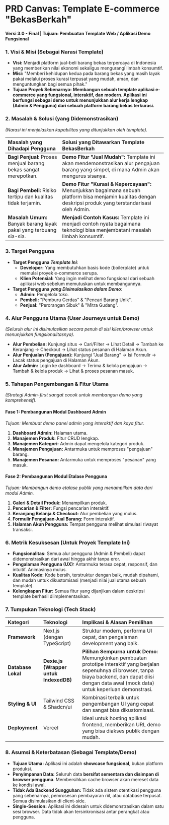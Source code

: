 # **PRD Canvas: Template E-commerce "BekasBerkah"**

**Versi 3.0 \- Final | Tujuan: Pembuatan Template Web / Aplikasi Demo Fungsional**

### **1\. Visi & Misi (Sebagai Narasi Template)**

* **Visi:** Menjadi platform jual-beli barang bekas terpercaya di Indonesia yang memberikan nilai ekonomi sekaligus mengurangi limbah konsumtif.  
* **Misi:** "Memberi kehidupan kedua pada barang bekas yang masih layak pakai melalui proses kurasi terpusat yang mudah, aman, dan menguntungkan bagi semua pihak."  
* **Tujuan Proyek Sebenarnya:** **Membangun sebuah template aplikasi e-commerce yang fungsional, interaktif, dan modern. Aplikasi ini berfungsi sebagai demo untuk menunjukkan alur kerja lengkap (Admin & Pengguna) dari sebuah platform barang bekas terkurasi.**

### **2\. Masalah & Solusi (yang Didemonstrasikan)**

*(Narasi ini menjelaskan kapabilitas yang ditunjukkan oleh template).*

| Masalah yang Dihadapi Pengguna | Solusi yang Ditawarkan Template BekasBerkah |
| :---- | :---- |
| **Bagi Penjual:** Proses menjual barang bekas sangat merepotkan. | **Demo Fitur "Jual Mudah":** Template ini akan mendemonstrasikan alur pengajuan barang yang simpel, di mana Admin akan mengurus sisanya. |
| **Bagi Pembeli:** Risiko tertipu dan kualitas tidak terjamin. | **Demo Fitur "Kurasi & Kepercayaan":** Menunjukkan bagaimana sebuah platform bisa menjamin kualitas dengan deskripsi produk yang terstandarisasi oleh Admin. |
| **Masalah Umum:** Banyak barang layak pakai yang terbuang sia-sia. | **Menjadi Contoh Kasus:** Template ini menjadi contoh nyata bagaimana teknologi bisa menjembatani masalah limbah konsumtif. |

### **3\. Target Pengguna**

* **Target Pengguna *Template Ini***:  
  * **Developer:** Yang membutuhkan basis kode (boilerplate) untuk memulai proyek e-commerce serupa.  
  * **Klien Potensial:** Yang ingin melihat demo fungsional dari sebuah aplikasi web sebelum memutuskan untuk membangunnya.  
* **Target Pengguna *yang Disimulasikan dalam Demo***:  
  * **Admin:** Pengelola toko.  
  * **Pembeli:** "Pemburu Cerdas" & "Pencari Barang Unik".  
  * **Penjual:** "Perorangan Sibuk" & "Mitra Gudang".

### **4\. Alur Pengguna Utama (User Journeys untuk Demo)**

*(Seluruh alur ini disimulasikan secara penuh di sisi klien/browser untuk menunjukkan fungsionalitasnya).*

* **Alur Pembelian:** Kunjungi situs \-\> Cari/Filter \-\> Lihat Detail \-\> Tambah ke Keranjang \-\> Checkout \-\> Lihat status pesanan di Halaman Akun.  
* **Alur Penjualan (Pengajuan):** Kunjungi "Jual Barang" \-\> Isi Formulir \-\> Lacak status pengajuan di Halaman Akun.  
* **Alur Admin:** Login ke dashboard \-\> Terima & kelola pengajuan \-\> Tambah & kelola produk \-\> Lihat & proses pesanan masuk.

### **5\. Tahapan Pengembangan & Fitur Utama**

*(Strategi Admin-first sangat cocok untuk membangun demo yang komprehensif).*

#### **Fase 1: Pembangunan Modul Dashboard Admin**

*Tujuan: Membuat demo panel admin yang interaktif dan kaya fitur.*

1. **Dashboard Admin:** Halaman utama.  
2. **Manajemen Produk:** Fitur CRUD lengkap.  
3. **Manajemen Kategori:** Admin dapat mengelola kategori produk.  
4. **Manajemen Pengajuan:** Antarmuka untuk memproses "pengajuan" barang.  
5. **Manajemen Pesanan:** Antarmuka untuk memproses "pesanan" yang masuk.

#### **Fase 2: Pembangunan Modul Etalase Pengguna**

*Tujuan: Membangun demo etalase publik yang menampilkan data dari modul Admin.*

1. **Galeri & Detail Produk:** Menampilkan produk.  
2. **Pencarian & Filter:** Fungsi pencarian interaktif.  
3. **Keranjang Belanja & Checkout:** Alur pembelian yang mulus.  
4. **Formulir Pengajuan Jual Barang:** Form interaktif.  
5. **Halaman Akun Pengguna:** Tempat pengguna melihat simulasi riwayat transaksi.

### **6\. Metrik Kesuksesan (Untuk Proyek Template Ini)**

* **Fungsionalitas:** Semua alur pengguna (Admin & Pembeli) dapat didemonstrasikan dari awal hingga akhir tanpa eror.  
* **Pengalaman Pengguna (UX):** Antarmuka terasa cepat, responsif, dan intuitif. Animasinya mulus.  
* **Kualitas Kode:** Kode bersih, terstruktur dengan baik, mudah dipahami, dan mudah untuk dikustomisasi (menjadi nilai jual utama sebuah template).  
* **Kelengkapan Fitur:** Semua fitur yang dijanjikan dalam deskripsi template berhasil diimplementasikan.

### **7\. Tumpukan Teknologi (Tech Stack)**

| Kategori | Teknologi | Implikasi & Alasan Pemilihan |
| :---- | :---- | :---- |
| **Framework** | Next.js (dengan TypeScript) | Struktur modern, performa UI cepat, dan pengalaman development yang baik. |
| **Database Lokal** | **Dexie.js (Wrapper untuk IndexedDB)** | **Pilihan Sempurna untuk Demo:** Memungkinkan pembuatan prototipe interaktif yang berjalan sepenuhnya di browser, tanpa biaya backend, dan dapat diisi dengan data awal (mock data) untuk keperluan demonstrasi. |
| **Styling & UI** | Tailwind CSS & Shadcn/ui | Kombinasi terbaik untuk pengembangan UI yang cepat dan sangat bisa dikustomisasi. |
| **Deployment** | Vercel | Ideal untuk hosting aplikasi frontend, memberikan URL demo yang bisa diakses publik dengan mudah. |

### **8\. Asumsi & Keterbatasan (Sebagai Template/Demo)**

* **Tujuan Utama:** Aplikasi ini adalah **showcase fungsional**, bukan platform produksi.  
* **Penyimpanan Data:** Seluruh data **bersifat sementara dan disimpan di browser pengguna**. Membersihkan cache browser akan mereset data ke kondisi awal.  
* **Tidak Ada Backend Sungguhan:** Tidak ada sistem otentikasi pengguna yang sebenarnya, pemrosesan pembayaran riil, atau database terpusat. Semua disimulasikan di client-side.  
* **Single-Session:** Aplikasi ini didesain untuk didemonstrasikan dalam satu sesi browser. Data tidak akan tersinkronisasi antar perangkat atau pengguna.